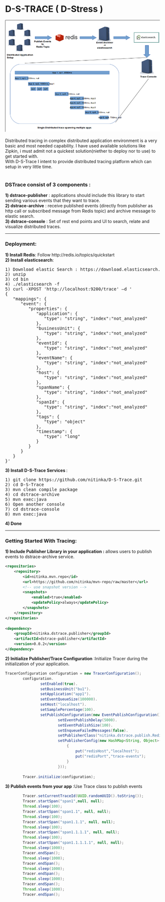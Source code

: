 D-S-TRACE ( D-Stress )
=========

![Alt Image](https://github.com/nitinka/D-S-Trace/raw/master/images/dstrace.png)
<br><br>
Distributed tracing in complex distributed application environment is a very basic and most needed capability. I have used available solutions like Zipkin, i must admit not a quickest solution(niether to deploy nor to use) to get started with.<br>
With D-S-Trace I intent to provide distributed tracing platform which can setup in very little time. <br>
<br>
<h3>DSTrace consist of 3 components :</h3>
<b>1) dstrace-publisher</b> : applications should include this library to start sending various events that they want to trace.<br>
<b>2) dstrace-archive</b> : receive published events (directly from publisher as http call or subscribed message from Redis topic) and archive message to elastic search.<br>
<b>3) dstrace-console</b> : Set of rest end points and UI to search, relate and visualize distributed traces.<br>
<hr size=2>
<h3>Deployment: </h3>
<b>1) Install Redis</b>: Follow http://redis.io/topics/quickstart<br>
<b>2) Install elasticsearch</b>:
<pre>
1) Download elastic Search : https://download.elasticsearch.org/elasticsearch/elasticsearch/elasticsearch-0.90.7.zip
2) unzip
3) cd bin
4) ./elasticsearch -f
5) curl -XPOST 'http://localhost:9200/trace' –d '
{
   "mappings": {
      "event": {
         "properties": {
            "application": {
               "type": "string", "index":"not_analyzed"
            },
            "businessUnit": {
               "type": "string", "index":"not_analyzed"
            },
            "eventId": {
               "type": "string", "index":"not_analyzed"
            },
            "eventName": {
               "type": "string", "index":"not_analyzed"
            },
            "host": {
               "type": "string", "index":"not_analyzed"
            },
            "spanName": {
               "type": "string", "index":"not_analyzed"
            },
            "spanId": {
               "type": "string", "index":"not_analyzed"
            },
            "tags": {
               "type": "object"
            },
            "timestamp": {
               "type": "long"
            }
         }
      }
   }
}'
</pre>
<b>3) Install D-S-Trace Services </b>:
<pre>
1) git clone https://github.com/nitinka/D-S-Trace.git 
2) cd D-S-Trace
3) mvn clean compile package
4) cd dstrace-archive
5) mvn exec:java
6) Open another console
7) cd dstrace-console
8) mvn exec:java
</pre>
<b>4) Done</b>
<hr size=2>
<h3>Getting Started With Tracing: </h3>
<b>1) Include Publisher Library in your application :</b> allows users to publish events to dstrace-archive service.

```xml
<repositories>
    <repository>
        <id>nitinka.mvn.repo</id>
        <url>https://github.com/nitinka/mvn-repo/raw/master</url>
        <!-- use snapshot version -->
        <snapshots>
            <enabled>true</enabled>
            <updatePolicy>always</updatePolicy>
        </snapshots>
    </repository>
</repositories>

<dependency>
    <groupId>nitinka.dstrace.publisher</groupId>
    <artifactId>dstrace-publisher</artifactId>
    <version>0.0.2</version>
</dependency> 
```
</pre>

<b>2) Initialize Publisher/Trace Configuration</b> :Initialize Tracer during the initialization of your application.
```java
TracerConfiguration configuration = new TracerConfiguration();
        configuration.
                setEnabled(true).
                setBusinessUnit("bu1").
                setApplication("app1").
                setEventQueueSize(100000).
                setHost("localhost").
                setSamplePercentage(100).
                setPublishConfiguration(new EventPublishConfiguration().
                        setEventPublishDelay(5000).
                        setEventPublishSize(100).
                        setEnqueueFailedMessages(false).
                        setPublisherClass("nitinka.dstrace.publish.RedisPublisherImpl").
                        setPublisherConfig(new HashMap<String, Object>(){
                            {
                                put("redisHost","localhost"); 
                                put("redisPort","trace-events");
                            }
                        }));

        Tracer.initialize(configuration);
```
<b>3) Publish events from your app</b> :Use Trace class to publish events
```java
        Tracer.setCurrentTraceId(UUID.randomUUID().toString());
        Tracer.startSpan("span1",null, null);
        Thread.sleep(100);
        Tracer.startSpan("span1.1", null, null);
        Thread.sleep(100);
        Tracer.startSpan("span1.1.1", null, null);
        Thread.sleep(100);
        Tracer.startSpan("span1.1.1.1", null, null);
        Thread.sleep(100);
        Tracer.startSpan("span1.1.1.1.1", null, null);
        Thread.sleep(1000);
        Tracer.endSpan();
        Thread.sleep(1000);
        Tracer.endSpan();
        Thread.sleep(1000);
        Tracer.endSpan();
        Thread.sleep(1000);
        Tracer.endSpan();
        Thread.sleep(1000);
        Tracer.endSpan();
```
